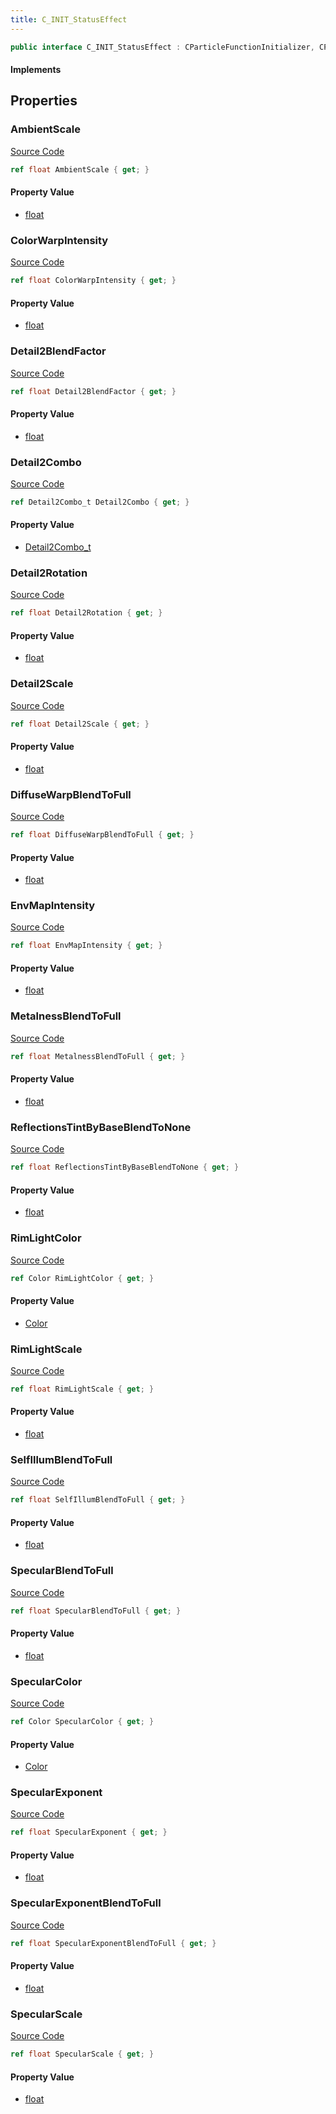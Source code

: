 ```yaml
---
title: C_INIT_StatusEffect
---
```


```csharp
public interface C_INIT_StatusEffect : CParticleFunctionInitializer, CParticleFunction, ISchemaClass<CParticleFunction>, ISchemaClass<CParticleFunctionInitializer>, ISchemaClass<C_INIT_StatusEffect>, ISchemaField, ISchemaClass, INativeHandle
```

#### Implements

## Properties

### AmbientScale

[Source Code](https://github.com/swiftly-solution/swiftlys2/blob/main/managed/src/SwiftlyS2.Generated/Schemas/Interfaces/C_INIT_StatusEffect.cs#L31)

```csharp
ref float AmbientScale { get; }
```

#### Property Value

- [float](https://learn.microsoft.com/dotnet/api/system.single)

### ColorWarpIntensity

[Source Code](https://github.com/swiftly-solution/swiftlys2/blob/main/managed/src/SwiftlyS2.Generated/Schemas/Interfaces/C_INIT_StatusEffect.cs#L25)

```csharp
ref float ColorWarpIntensity { get; }
```

#### Property Value

- [float](https://learn.microsoft.com/dotnet/api/system.single)

### Detail2BlendFactor

[Source Code](https://github.com/swiftly-solution/swiftlys2/blob/main/managed/src/SwiftlyS2.Generated/Schemas/Interfaces/C_INIT_StatusEffect.cs#L23)

```csharp
ref float Detail2BlendFactor { get; }
```

#### Property Value

- [float](https://learn.microsoft.com/dotnet/api/system.single)

### Detail2Combo

[Source Code](https://github.com/swiftly-solution/swiftlys2/blob/main/managed/src/SwiftlyS2.Generated/Schemas/Interfaces/C_INIT_StatusEffect.cs#L17)

```csharp
ref Detail2Combo_t Detail2Combo { get; }
```

#### Property Value

- [Detail2Combo_t](/docs/api/shared/schemadefinitions/detail2combo_t)

### Detail2Rotation

[Source Code](https://github.com/swiftly-solution/swiftlys2/blob/main/managed/src/SwiftlyS2.Generated/Schemas/Interfaces/C_INIT_StatusEffect.cs#L19)

```csharp
ref float Detail2Rotation { get; }
```

#### Property Value

- [float](https://learn.microsoft.com/dotnet/api/system.single)

### Detail2Scale

[Source Code](https://github.com/swiftly-solution/swiftlys2/blob/main/managed/src/SwiftlyS2.Generated/Schemas/Interfaces/C_INIT_StatusEffect.cs#L21)

```csharp
ref float Detail2Scale { get; }
```

#### Property Value

- [float](https://learn.microsoft.com/dotnet/api/system.single)

### DiffuseWarpBlendToFull

[Source Code](https://github.com/swiftly-solution/swiftlys2/blob/main/managed/src/SwiftlyS2.Generated/Schemas/Interfaces/C_INIT_StatusEffect.cs#L27)

```csharp
ref float DiffuseWarpBlendToFull { get; }
```

#### Property Value

- [float](https://learn.microsoft.com/dotnet/api/system.single)

### EnvMapIntensity

[Source Code](https://github.com/swiftly-solution/swiftlys2/blob/main/managed/src/SwiftlyS2.Generated/Schemas/Interfaces/C_INIT_StatusEffect.cs#L29)

```csharp
ref float EnvMapIntensity { get; }
```

#### Property Value

- [float](https://learn.microsoft.com/dotnet/api/system.single)

### MetalnessBlendToFull

[Source Code](https://github.com/swiftly-solution/swiftlys2/blob/main/managed/src/SwiftlyS2.Generated/Schemas/Interfaces/C_INIT_StatusEffect.cs#L49)

```csharp
ref float MetalnessBlendToFull { get; }
```

#### Property Value

- [float](https://learn.microsoft.com/dotnet/api/system.single)

### ReflectionsTintByBaseBlendToNone

[Source Code](https://github.com/swiftly-solution/swiftlys2/blob/main/managed/src/SwiftlyS2.Generated/Schemas/Interfaces/C_INIT_StatusEffect.cs#L47)

```csharp
ref float ReflectionsTintByBaseBlendToNone { get; }
```

#### Property Value

- [float](https://learn.microsoft.com/dotnet/api/system.single)

### RimLightColor

[Source Code](https://github.com/swiftly-solution/swiftlys2/blob/main/managed/src/SwiftlyS2.Generated/Schemas/Interfaces/C_INIT_StatusEffect.cs#L43)

```csharp
ref Color RimLightColor { get; }
```

#### Property Value

- [Color](/docs/api/shared/natives/color)

### RimLightScale

[Source Code](https://github.com/swiftly-solution/swiftlys2/blob/main/managed/src/SwiftlyS2.Generated/Schemas/Interfaces/C_INIT_StatusEffect.cs#L45)

```csharp
ref float RimLightScale { get; }
```

#### Property Value

- [float](https://learn.microsoft.com/dotnet/api/system.single)

### SelfIllumBlendToFull

[Source Code](https://github.com/swiftly-solution/swiftlys2/blob/main/managed/src/SwiftlyS2.Generated/Schemas/Interfaces/C_INIT_StatusEffect.cs#L51)

```csharp
ref float SelfIllumBlendToFull { get; }
```

#### Property Value

- [float](https://learn.microsoft.com/dotnet/api/system.single)

### SpecularBlendToFull

[Source Code](https://github.com/swiftly-solution/swiftlys2/blob/main/managed/src/SwiftlyS2.Generated/Schemas/Interfaces/C_INIT_StatusEffect.cs#L41)

```csharp
ref float SpecularBlendToFull { get; }
```

#### Property Value

- [float](https://learn.microsoft.com/dotnet/api/system.single)

### SpecularColor

[Source Code](https://github.com/swiftly-solution/swiftlys2/blob/main/managed/src/SwiftlyS2.Generated/Schemas/Interfaces/C_INIT_StatusEffect.cs#L33)

```csharp
ref Color SpecularColor { get; }
```

#### Property Value

- [Color](/docs/api/shared/natives/color)

### SpecularExponent

[Source Code](https://github.com/swiftly-solution/swiftlys2/blob/main/managed/src/SwiftlyS2.Generated/Schemas/Interfaces/C_INIT_StatusEffect.cs#L37)

```csharp
ref float SpecularExponent { get; }
```

#### Property Value

- [float](https://learn.microsoft.com/dotnet/api/system.single)

### SpecularExponentBlendToFull

[Source Code](https://github.com/swiftly-solution/swiftlys2/blob/main/managed/src/SwiftlyS2.Generated/Schemas/Interfaces/C_INIT_StatusEffect.cs#L39)

```csharp
ref float SpecularExponentBlendToFull { get; }
```

#### Property Value

- [float](https://learn.microsoft.com/dotnet/api/system.single)

### SpecularScale

[Source Code](https://github.com/swiftly-solution/swiftlys2/blob/main/managed/src/SwiftlyS2.Generated/Schemas/Interfaces/C_INIT_StatusEffect.cs#L35)

```csharp
ref float SpecularScale { get; }
```

#### Property Value

- [float](https://learn.microsoft.com/dotnet/api/system.single)

